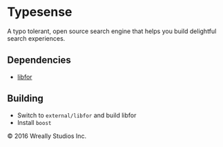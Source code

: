 # Typesense

A typo tolerant, open source search engine that helps you build delightful search experiences.

## Dependencies

* [libfor](https://github.com/cruppstahl/for/)

## Building

* Switch to `external/libfor` and build libfor
* Install `boost`

&copy; 2016 Wreally Studios Inc.